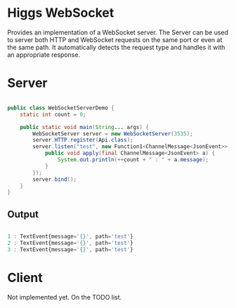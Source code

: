 # Higgs WebSocket

Provides an implementation of a WebSocket server.
The Server can be used to server both HTTP and WebSocket requests on the same port or even at the same path.
It automatically detects the request type and handles it with an appropriate response.

# Server

```java

public class WebSocketServerDemo {
	static int count = 0;

	public static void main(String... args) {
		WebSocketServer server = new WebSocketServer(3535);
		server.HTTP.register(Api.class);
		server.listen("test", new Function1<ChannelMessage<JsonEvent>>() {
			public void apply(final ChannelMessage<JsonEvent> a) {
				System.out.println(++count + " : " + a.message);
			}
		});
		server.bind();
	}
}

```
## Output

```javascript

1 : TextEvent{message='{}', path='test'}
2 : TextEvent{message='{}', path='test'}
3 : TextEvent{message='{}', path='test'}

```

# Client
 Not implemented yet. On the TODO list.